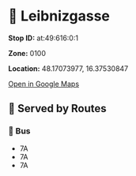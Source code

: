 # 🚉 Leibnizgasse


**Stop ID:** at:49:616:0:1

**Zone:** 0100

**Location:** 48.17073977, 16.37530847

[Open in Google Maps](https://www.google.com/maps?q=48.17073977,16.37530847)

## 🚆 Served by Routes

### 🚌 Bus
- 7A
- 7A
- 7A